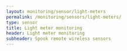 ```yaml
---
layout: monitoring/sensor/light-meters
permalink: /monitoring/sensors/light-meters/
type: sensor
title: Light meter monitoring
header: Light meter monitoring
subheader: Spook remote wireless sensors
---
```


